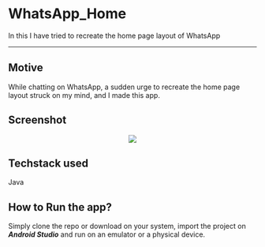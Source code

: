 # WhatsApp_Home
In this I have tried to recreate the home page layout of WhatsApp

---

## Motive
While chatting on WhatsApp, a sudden urge to recreate the home page layout struck on my mind, and I made this app.

## Screenshot
<p align="center">
  <img src="https://user-images.githubusercontent.com/53803245/109700280-8ffebc80-7bb7-11eb-8bbe-030c29846c65.jpg"/>
</p>

## Techstack used
  Java

## How to Run the app?
Simply clone the repo or download on your system, import the project on ***Android Studio*** and run on an emulator or a physical device.
